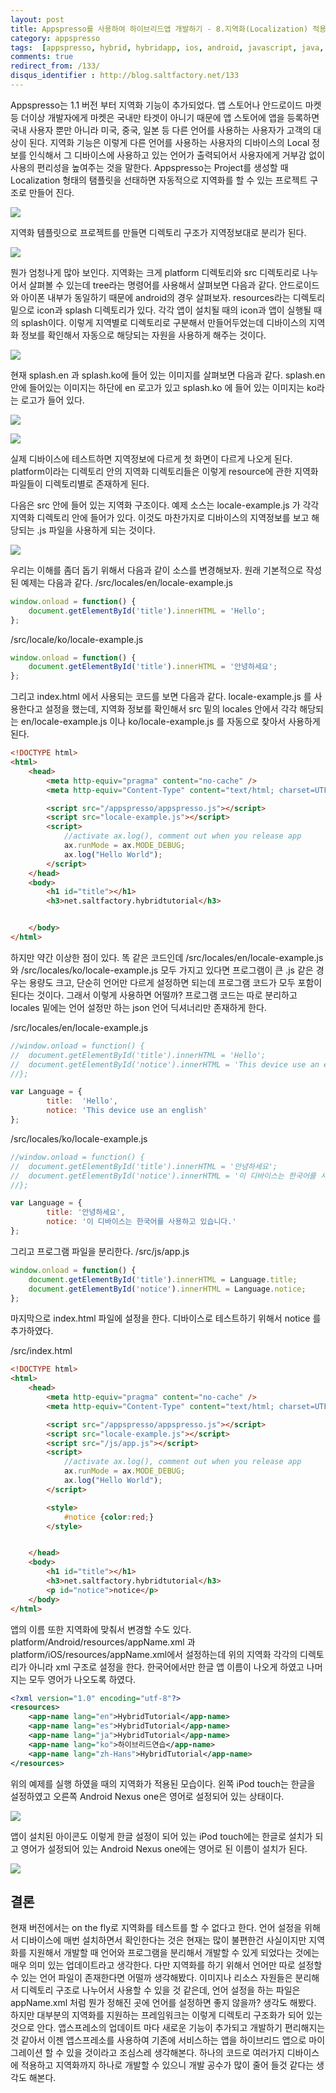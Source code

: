 ```yaml
---
layout: post
title: Appspresso를 사용하여 하이브리드앱 개발하기 - 8.지역화(Localization) 적용하기
category: appspresso
tags:  [appspresso, hybrid, hybridapp, ios, android, javascript, java, objective-c, localization]
comments: true
redirect_from: /133/
disqus_identifier : http://blog.saltfactory.net/133
---
```


Appspresso는 1.1 버전 부터 지역화 기능이 추가되었다. 앱 스토어나 안드로이드 마켓등 더이상 개발자에게 마켓은 국내만 타겟이 아니기 때문에 앱 스토어에 앱을 등록하면 국내 사용자 뿐만 아니라 미국, 중국, 일본 등 다른 언어를 사용하는 사용자가 고객의 대상이 된다. 지역화 기능은 이렇게 다른 언어를 사용하는 사용자의 디바이스의 Local 정보를 인식해서 그 디바이스에 사용하고 있는 언어가 출력되어서 사용자에게 거부감 없이 사용의 편리성을 높여주는 것을 말한다. Appspresso는 Project를 생성할 때 Localization 형태의 탬플릿을 선태하면 자동적으로 지역화를 할 수 있는 프로젝트 구조로 만들어 진다.

<!--more-->

![](http://hbn-blog-assets.s3.amazonaws.com/saltfactory/images/2b274e81-f3cf-4597-a185-e1fe8ff0d82e)

지역화 템플릿으로 프로젝트를 만들면 디렉토리 구조가 지역정보대로 분리가 된다.

![](http://hbn-blog-assets.s3.amazonaws.com/saltfactory/images/4a4d4165-600b-4935-9783-c313e2b82d89)

뭔가 엄청나게 많아 보인다. 지역화는 크게 platform 디렉토리와 src 디렉토리로 나누어서 살펴볼 수 있는데 tree라는 명령어를 사용해서 살펴보면 다음과 같다. 안드로이드와 아이폰 내부가 동일하기 때문에 android의 경우 살펴보자. resources라는 디렉토리 밑으로 icon과 splash 디렉토리가 있다. 각각 앱이 설치될 때의 icon과 앱이 실행될 때의 splash이다. 이렇게 지역별로 디렉토리로 구분해서 만들어두었는데 디바이스의 지역화 정보를 확인해서 자동으로 해당되는 자원을 사용하게 해주는 것이다.

![](http://hbn-blog-assets.s3.amazonaws.com/saltfactory/images/6901df2b-374d-4db5-8226-01e05442545f)

현재 splash.en 과 splash.ko에 들어 있는 이미지를 살펴보면 다음과 같다. splash.en 안에 들어있는 이미지는 하단에 en 로고가 있고 splash.ko 에 들어 있는 이미지는 ko라는 로고가 들어 있다.

![](http://hbn-blog-assets.s3.amazonaws.com/saltfactory/images/818e48b3-bc38-4911-a49d-274ce8ac4f02)

![](http://hbn-blog-assets.s3.amazonaws.com/saltfactory/images/372f4083-519c-442b-9fee-cffc6cf20a51)

실제 디바이스에 테스트하면 지역정보에 다르게 첫 화면이 다르게 나오게 된다. platform이라는 디렉토리 안의 지역화 디렉토리들은 이렇게 resource에 관한 지역화 파일들이 디렉토리별로 존재하게 된다.

다음은 src 안에 들어 있는 지역화 구조이다. 예제 소스는 locale-example.js 가 각각 지역화 디렉토리 안에 들어가 있다. 이것도 마찬가지로 디바이스의 지역정보를 보고 해당되는 .js 파일을 사용하게 되는 것이다.

![](http://hbn-blog-assets.s3.amazonaws.com/saltfactory/images/d432158e-03a0-48d3-ab34-4349498f6a37)


우리는 이해를 좀더 돕기 위해서 다음과 같이 소스를 변경해보자.
원래 기본적으로 작성된 예제는 다음과 같다.
/src/locales/en/locale-example.js

```javascript
window.onload = function() {
	document.getElementById('title').innerHTML = 'Hello';
};
```

/src/locale/ko/locale-example.js
```javascript
window.onload = function() {
	document.getElementById('title').innerHTML = '안녕하세요';
};
```

그리고 index.html 에서 사용되는 코드를 보면 다음과 같다. locale-example.js 를 사용한다고 설정을 했는데, 지역화 정보를 확인해서 src 밑의 locales 안에서 각각 해당되는 en/locale-example.js 이나 ko/locale-example.js 를 자동으로 찾아서 사용하게 된다.

```html
<!DOCTYPE html>
<html>
	<head>
		<meta http-equiv="pragma" content="no-cache" />
		<meta http-equiv="Content-Type" content="text/html; charset=UTF-8">

		<script src="/appspresso/appspresso.js"></script>
		<script src="locale-example.js"></script>
		<script>
			//activate ax.log(), comment out when you release app
			ax.runMode = ax.MODE_DEBUG;
			ax.log("Hello World");
		</script>
	</head>
	<body>
		<h1 id="title"></h1>
		<h3>net.saltfactory.hybridtutorial</h3>


	</body>
</html>
```

하지만 약간 이상한 점이 있다. 똑 같은 코드인데 /src/locales/en/locale-example.js 와 /src/locales/ko/locale-example.js 모두 가지고 있다면 프로그램이 큰 .js 같은 경우는 용량도 크고, 단순히 언어만 다르게 설정하면 되는데 프로그램 코드가 모두 포함이 된다는 것이다. 그래서 이렇게 사용하면 어떨까? 프로그램 코드는 따로 분리하고 locales 밑에는 언어 설정만 하는 json 언어 딕셔너리만 존재하게 한다.

/src/locales/en/locale-example.js
```javascript
//window.onload = function() {
//	document.getElementById('title').innerHTML = 'Hello';
//	document.getElementById('notice').innerHTML = 'This device use an english';
//};

var Language = {
		title:  'Hello',
		notice: 'This device use an english'
};
```
/src/locales/ko/locale-example.js
```javascript
//window.onload = function() {
//	document.getElementById('title').innerHTML = '안녕하세요';
//	document.getElementById('notice').innerHTML = '이 디바이스는 한국어를 사용하고 있습니다.';
//};

var Language = {
		title: '안녕하세요',
		notice: '이 디바이스는 한국어를 사용하고 있습니다.'
};
```

그리고 프로그램 파일을 분리한다.
/src/js/app.js
```javascript
window.onload = function() {
	document.getElementById('title').innerHTML = Language.title;
	document.getElementById('notice').innerHTML = Language.notice;
};
```

마지막으로 index.html 파일에 설정을 한다. 디바이스로 테스트하기 위해서 notice 를 추가하였다.

/src/index.html
```html
<!DOCTYPE html>
<html>
	<head>
		<meta http-equiv="pragma" content="no-cache" />
		<meta http-equiv="Content-Type" content="text/html; charset=UTF-8">

		<script src="/appspresso/appspresso.js"></script>
		<script src="locale-example.js"></script>
		<script src="/js/app.js"></script>
		<script>
			//activate ax.log(), comment out when you release app
			ax.runMode = ax.MODE_DEBUG;
			ax.log("Hello World");
		</script>

		<style>
			#notice {color:red;}
		</style>


	</head>
	<body>
		<h1 id="title"></h1>
		<h3>net.saltfactory.hybridtutorial</h3>
		<p id="notice">notice</p>
	</body>
</html>
```

앱의 이름 또한 지역화에 맞춰서 변경할 수도 있다. platform/Android/resources/appName.xml 과 platform/iOS/resources/appName.xml에서 설정하는데 위의 지역화 각각의 디렉토리가 아니라 xml 구조로 설정을 한다. 한국어에서만 한글 앱 이름이 나오게 하였고 나머지는 모두 영어가 나오도록 하였다.

```xml
<?xml version="1.0" encoding="utf-8"?>
<resources>
	<app-name lang="en">HybridTutorial</app-name>
	<app-name lang="es">HybridTutorial</app-name>
	<app-name lang="ja">HybridTutorial</app-name>
	<app-name lang="ko">하이브리드연습</app-name>
	<app-name lang="zh-Hans">HybridTutorial</app-name>
</resources>
```

위의 예제를 실행 하였을 때의 지역화가 적용된 모습이다. 왼쪽 iPod touch는 한글을 설정하였고 오른쪽 Android Nexus one은 영어로 설정되어 있는 상태이다.

![](http://hbn-blog-assets.s3.amazonaws.com/saltfactory/images/6c8d85d0-48ba-4440-96db-c9ce9efe4d50)

앱이 설치된 아이콘도 이렇게 한글 설정이 되어 있는 iPod touch에는 한글로 설치가 되고 영어가 설정되어 있는 Android Nexus one에는 영어로 된 이름이 설치가 된다.

![](http://hbn-blog-assets.s3.amazonaws.com/saltfactory/images/e3058f6a-7b32-4aaa-b93a-44f60de941ce)

## 결론

현재 버전에서는 on the fly로 지역화를 테스트를 할 수 없다고 한다. 언어 설정을 위해서 디바이스에 매번 설치하면서 확인한다는 것은 현재는 많이 불편한건 사실이지만 지역화를 지원해서 개발할 때 언어와 프로그램을 분리해서 개발할 수 있게 되었다는 것에는 매우 의미 있는 업데이트라고 생각한다. 다만 지역화를 하기 위해서 언어만 따로 설정할 수 있는 언어 파일이 존재한다면 어떨까 생각해봤다. 이미지나 리소스 자원들은 분리해서 디렉토리 구조로 나누어서 사용할 수 있을 것 같은데, 언어 설정을 하는 파일은 appName.xml 처럼 뭔가 정해진 곳에 언어를 설정하면 좋지 않을까? 생각도 해봤다. 하지만 대부분의 지역화를 지원하는 프레임워크는 이렇게 디렉토리 구조화가 되어 있는 것으로 안다. 앱스프레소의 업데이트 마다 새로운 기능이 추가되고 개발하기 편리해지는 것 같아서 이젠 앱스프레소를 사용하여 기존에 서비스하는 앱을 하이브리드 앱으로 마이그레이션 할 수 있을 것이라고 조심스레 생각해본다. 하나의 코드로 여러가지 디바이스에 적용하고 지역화까지 하나로 개발할 수 있으니 개발 공수가 많이 줄어 들것 같다는 생각도 해본다.

